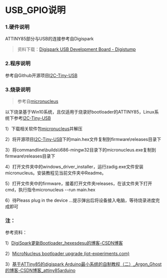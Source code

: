 # USB_GPIO说明

### 1.硬件说明

ATTINY85部分与USB的连接参考自Digispark<br>

> 资料下载：[Digispark USB Development Board - Digistump](http://digistump.com/products/1)

### 2.程序说明

参考自Github开源项目[I2C-Tiny-USB](https://github.com/harbaum/I2C-Tiny-USB)<br>

### 3.烧录说明

> 参考自[micronucleus](https://github.com/micronucleus/micronucleus)

以下烧录基于Win10系统，且仅适用于烧录好bootloader的ATTINY85，Linux系统下参考[I2C-Tiny-USB](https://github.com/harbaum/I2C-Tiny-USB)<br>

1）下载相关软件包[micronucleus](https://github.com/micronucleus/micronucleus)并解压<br>

2）将开源项目[I2C-Tiny-USB](https://github.com/harbaum/I2C-Tiny-USB)下的main.hex文件复制到firmware\releases目录下<br>

3）将commandline\builds\i686-mingw32目录下的micronucleus.exe复制到firmware\releases目录下<br>

4）打开文件夹中的windows_driver_installer，运行zadig.exe文件安装micronucleus。安装教程见当前文件夹中Readme。<br>

5）打开文件夹中的firmware，接着打开文件夹releases，在该文件夹下打开cmd，执行指令micronucleus --run main.hex<br>

6）待Pleass plug in the device ...提示弹出后将设备接入电脑，等待烧录进度完成即可<br>

### 注：

参考资料：<br>

1）[DigiSpark更新Bootloader_hexesdesu的博客-CSDN博客](https://blog.csdn.net/sxhexin/article/details/87914649)

2）[MicroNucleus bootloader upgrade (iot-experiments.com)](https://www.iot-experiments.com/micronucleus-bootloader-upgrade/)

3）[基于ATTiny85的digispark Arduino最小系统的自制教程（二）_Argon_Ghost的博客-CSDN博客_attiny85arduino](https://blog.csdn.net/Argon_Ghost/article/details/103859931)
